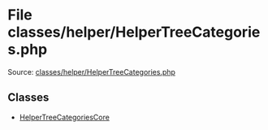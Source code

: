File classes/helper/HelperTreeCategories.php
=========

Source: [classes/helper/HelperTreeCategories.php](https://github.com/PrestaShop/PrestaShop/blob/1.6.0.1/classes/helper/HelperTreeCategories.php)


Classes
-------

* [HelperTreeCategoriesCore](class.HelperTreeCategoriesCore.md)


